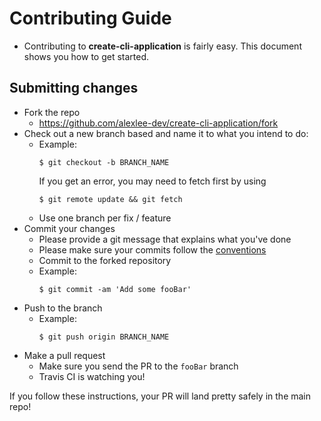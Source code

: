 # Contributing Guide

- Contributing to **create-cli-application** is fairly easy. This document shows you how to get started.

## Submitting changes

- Fork the repo
  - <https://github.com/alexlee-dev/create-cli-application/fork>
- Check out a new branch based and name it to what you intend to do:
  - Example:
    ```
    $ git checkout -b BRANCH_NAME
    ```
    If you get an error, you may need to fetch first by using
    ```
    $ git remote update && git fetch
    ```
  - Use one branch per fix / feature
- Commit your changes
  - Please provide a git message that explains what you've done
  - Please make sure your commits follow the [conventions](https://gist.github.com/robertpainsi/b632364184e70900af4ab688decf6f53#file-commit-message-guidelines-md)
  - Commit to the forked repository
  - Example:
    ```
    $ git commit -am 'Add some fooBar'
    ```
- Push to the branch
  - Example:
    ```
    $ git push origin BRANCH_NAME
    ```
- Make a pull request
  - Make sure you send the PR to the <code>fooBar</code> branch
  - Travis CI is watching you!

If you follow these instructions, your PR will land pretty safely in the main repo!
